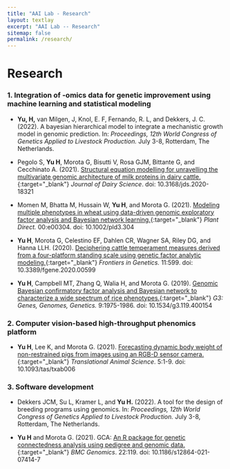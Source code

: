 ```yaml
---
title: "AAI Lab - Research"
layout: textlay
excerpt: "AAI Lab -- Research"
sitemap: false
permalink: /research/
---
```


# Research

### **1. Integration of -omics data for genetic improvement using machine learning and statistical modeling**

- **Yu, H,** van Milgen, J, Knol, E. F, Fernando, R. L, and Dekkers, J. C. (2022). A bayesian hierarchical model to integrate a mechanistic growth model in genomic prediction. In: _Proceedings, 12th World Congress of Genetics Applied to Livestock Production._ July 3-8, Rotterdam, The Netherlands.

- Pegolo S, **Yu H**, Morota G, Bisutti V, Rosa GJM, Bittante G, and Cecchinato A. (2021). [Structural equation modelling for unravelling the multivariate genomic architecture of milk proteins in dairy cattle.](https://doi.org/10.3168/jds.2020-18321){:target="_blank"} _Journal of Dairy Science_. doi: 10.3168/jds.2020-18321

- Momen M, Bhatta M, Hussain W, **Yu H**, and Morota G. (2021). [Modeling multiple phenotypes in wheat using data-driven genomic exploratory factor analysis and Bayesian network learning.](https://onlinelibrary.wiley.com/doi/10.1002/pld3.304){:target="_blank"} _Plant Direct._ 00:e00304. doi: 10.1002/pld3.304

- **Yu H**, Morota G, Celestino EF, Dahlen CR, Wagner SA, Riley DG, and Hanna LLH. (2020). [Deciphering cattle temperament measures derived from a four-platform standing scale using genetic factor analytic modeling.](https://doi.org/10.3389/fgene.2020.00599){:target="_blank"} _Frontiers in Genetics._ 11:599. doi: 10.3389/fgene.2020.00599

- **Yu H**, Campbell MT, Zhang Q, Walia H, and Morota G. (2019). [Genomic Bayesian confirmatory factor analysis and Bayesian network to characterize a wide spectrum of rice phenotypes.](https://doi.org/10.1534/g3.119.400154){:target="_blank"} _G3: Genes, Genomes, Genetics._ 9:1975-1986. doi: 10.1534/g3.119.400154

### **2. Computer vision-based high-throughput phenomics platform**

- **Yu H**, Lee K, and Morota G. (2021). [Forecasting dynamic body weight of non-restrained pigs from images using an RGB-D sensor camera.](https://academic.oup.com/tas/advance-article/doi/10.1093/tas/txab006/6102880){:target="_blank"} _Translational Animal Science_. 5:1-9. doi: 10.1093/tas/txab006

### **3. Software development**

- Dekkers JCM, Su L, Kramer L, and **Yu H.** (2022). A tool for the design of breeding programs using genomics. In: _Proceedings, 12th World Congress of Genetics Applied to Livestock Production._ July 3-8, Rotterdam, The Netherlands.

- **Yu H** and Morota G. (2021). GCA: [An R package for genetic connectedness analysis using pedigree and genomic data.](https://bmcgenomics.biomedcentral.com/articles/10.1186/s12864-021-07414-7){:target="_blank"} _BMC Genomics_. 22:119. doi: 10.1186/s12864-021-07414-7

